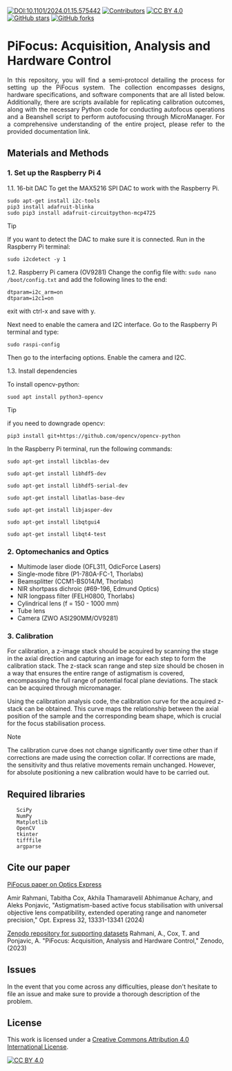 [![DOI:10.1101/2024.01.15.575442](http://img.shields.io/badge/DOI-10.1364/OE.520845-B31B1B.svg)](<https://doi.org/10.1364/OE.520845>)
[![Contributors](https://img.shields.io/github/contributors-anon/PonjavicLab/PiFocus)](https://github.com/PonjavicLab/PiFocus/graphs/contributors)
[![CC BY 4.0][cc-by-shield]][cc-by]
[![GitHub stars](https://img.shields.io/github/stars/PonjavicLab/PiFocus?style=social)](https://github.com/PonjavicLab/PiFocus/)
[![GitHub forks](https://img.shields.io/github/forks/PonjavicLab/PiFocus?style=social)](https://github.com/PonjavicLab/PiFocus/)

# PiFocus: Acquisition, Analysis and Hardware Control

<p align="justify">
In this repository, you will find a semi-protocol detailing the process for setting up the PiFocus system. The collection encompasses designs, hardware specifications, and software components that are all listed below. Additionally, there are scripts available for replicating calibration outcomes, along with the necessary Python code for conducting autofocus operations and a Beanshell script to perform autofocusing through MicroManager. For a comprehensive understanding of the entire project, please refer to the provided documentation link.
</p>

## Materials and Methods
   
### 1. Set up the Raspberry Pi 4
1.1. 16-bit DAC
To get the MAX5216 SPI DAC to work with the Raspberry Pi.

```
sudo apt-get install i2c-tools
pip3 install adafruit-blinka
sudo pip3 install adafruit-circuitpython-mcp4725
```
> [!TIP]
> If you want to detect the DAC to make sure it is connected. Run in the Raspberry Pi terminal:

```
sudo i2cdetect -y 1
```

1.2. Raspberry Pi camera (OV9281)
Change the config file with: `sudo nano /boot/config.txt` and add the following lines to the end:

```
dtparam=i2c_arm=on
dtparam=i2c1=on
```

exit with ctrl-x and save with y.

Next need to enable the camera and I2C interface. Go to the Raspberry Pi terminal and type:

```
sudo raspi-config
```

Then go to the interfacing options. Enable the camera and I2C.

1.3. Install dependencies

To install opencv-python:
```
suod apt install python3-opencv
```
> [!TIP]
> if you need to downgrade opencv:

```
pip3 install git+https://github.com/opencv/opencv-python
```

In the Raspberry Pi terminal, run the following commands:

```
sudo apt-get install libcblas-dev
```

```
sudo apt-get install libhdf5-dev
```

```
sudo apt-get install libhdf5-serial-dev
```

```
sudo apt-get install libatlas-base-dev
```

```
sudo apt-get install libjasper-dev
```

```
sudo apt-get install libqtgui4
```

```
sudo apt-get install libqt4-test
```

### 2. Optomechanics and Optics
- Multimode laser diode (OFL311, OdicForce Lasers)
- Single-mode fibre (P1-780A-FC-1, Thorlabs)
- Beamsplitter (CCM1-BS014/M, Thorlabs)
- NIR shortpass dichroic (#69-196, Edmund Optics)
- NIR longpass filter (FELH0800, Thorlabs)
- Cylindrical lens (f = 150 - 1000 mm)
- Tube lens
- Camera (ZWO ASI290MM/OV9281)

### 3. Calibration
For calibration, a z-image stack should be acquired by scanning the stage in the axial direction and capturing an image for each step to form the calibration stack. The z-stack scan range and step size should be chosen in a way that ensures the entire range of astigmatism is covered, encompassing the full range of potential focal plane deviations. The stack can be acquired through micromanager.

Using the calibration analysis code, the calibration curve for the acquired z-stack can be obtained. This curve maps the relationship between the axial position of the sample and the corresponding beam shape, which is crucial for the focus stabilisation process.

> [!NOTE]
> The calibration curve does not change significantly over time other than if corrections are made using the correction collar. If corrections are made, the sensitivity and thus relative movements remain unchanged. However, for absolute positioning a new calibration would have to be carried out.

## Required libraries

```
   SciPy
   NumPy
   Matplotlib
   OpenCV
   tkinter
   tifffile
   argparse
```

## **Cite our paper**
[PiFocus paper on Optics Express](https://opg.optica.org/oe/fulltext.cfm?uri=oe-32-8-13331&id=548369)

Amir Rahmani, Tabitha Cox, Akhila Thamaravelil Abhimanue Achary, and Aleks Ponjavic, "Astigmatism-based active focus stabilisation with universal objective lens compatibility, extended operating range and nanometer precision," Opt. Express 32, 13331-13341 (2024)

[Zenodo repository for supporting datasets](https://zenodo.org/doi/10.5281/zenodo.10726262)
Rahmani, A., Cox, T. and Ponjavic, A. "PiFocus: Acquisition, Analysis and Hardware Control," Zenodo, (2023)

## Issues
In the event that you come across any difficulties, please don't hesitate to file an issue and make sure to provide a thorough description of the problem.

## License
This work is licensed under a
[Creative Commons Attribution 4.0 International License][cc-by].

[![CC BY 4.0][cc-by-image]][cc-by]

[cc-by]: http://creativecommons.org/licenses/by/4.0/
[cc-by-image]: https://i.creativecommons.org/l/by/4.0/88x31.png
[cc-by-shield]: https://img.shields.io/badge/License-CC%20BY%204.0-lightgrey.svg
